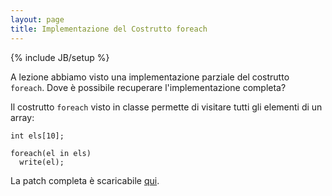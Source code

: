 ```yaml
---
layout: page
title: Implementazione del Costrutto foreach
---
```

{% include JB/setup %}

A lezione abbiamo visto una implementazione parziale del costrutto ``foreach``.
Dove è possibile recuperare l'implementazione completa?

Il costrutto ``foreach`` visto in classe permette di visitare tutti gli elementi di un array:

    int els[10];

    foreach(el in els)
      write(el);

La patch completa è scaricabile [qui](/teaching/download/lfc/foreach.diff).
